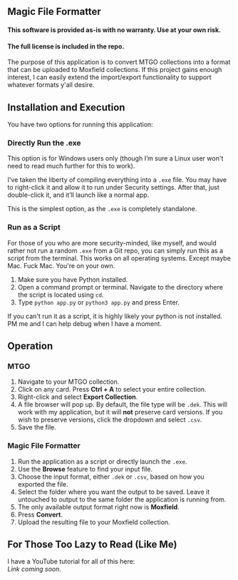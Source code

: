 ## Magic File Formatter  
#### This software is provided as-is with no warranty. Use at your own risk.  
#### The full license is included in the repo.

The purpose of this application is to convert MTGO collections into a format that can be uploaded to Moxfield collections. If this project gains enough interest, I can easily extend the import/export functionality to support whatever formats y'all desire.

## Installation and Execution  
You have two options for running this application:

### Directly Run the .exe  
This option is for Windows users only (though I’m sure a Linux user won't need to read much further for this to work).

I've taken the liberty of compiling everything into a `.exe` file. You may have to right-click it and allow it to run under Security settings. After that, just double-click it, and it’ll launch like a normal app.

This is the simplest option, as the `.exe` is completely standalone.

### Run as a Script  
For those of you who are more security-minded, like myself, and would rather not run a random `.exe` from a Git repo, you can simply run this as a script from the terminal. This works on all operating systems. Except maybe Mac. Fuck Mac. You're on your own.

1. Make sure you have Python installed.  
2. Open a command prompt or terminal. Navigate to the directory where the script is located using `cd`.  
3. Type `python app.py` or `python3 app.py` and press Enter.  
   
If you can't run it as a script, it is highly likely your python is not installed. PM me and I can help debug when I have a moment. 

## Operation

### MTGO  
1. Navigate to your MTGO collection.  
2. Click on any card. Press **Ctrl + A** to select your entire collection.  
3. Right-click and select **Export Collection**.  
4. A file browser will pop up. By default, the file type will be `.dek`. This will work with my application, but it will **not** preserve card versions. If you wish to preserve versions, click the dropdown and select `.csv`.  
5. Save the file.

### Magic File Formatter  
1. Run the application as a script or directly launch the `.exe`.  
2. Use the **Browse** feature to find your input file.  
3. Choose the input format, either `.dek` or `.csv`, based on how you exported the file.  
4. Select the folder where you want the output to be saved. Leave it untouched to output to the same folder the application is running from.  
5. The only available output format right now is **Moxfield**.  
6. Press **Convert**.  
7. Upload the resulting file to your Moxfield collection.

## For Those Too Lazy to Read (Like Me)  
I have a YouTube tutorial for all of this here:  
*Link coming soon.*
